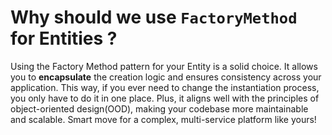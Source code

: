 # Why should we use `FactoryMethod` for Entities ?
Using the Factory Method pattern for your Entity is a solid choice. It allows you to **encapsulate** the creation logic and ensures consistency across your application. This way, if you ever need to change the instantiation process, you only have to do it in one place. Plus, it aligns well with the principles of object-oriented design(OOD), making your codebase more maintainable and scalable. Smart move for a complex, multi-service platform like yours!